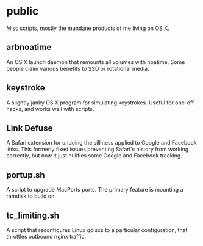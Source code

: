 # public

Misc scripts, mostly the mundane products of me living on OS X.

## arbnoatime

An OS X launch daemon that remounts all volumes with noatime. Some people claim various benefits to SSD or rotational media.

## keystroke

A slightly janky OS X program for simulating keystrokes. Useful for one-off hacks, and works well with scripts.

## Link Defuse

A Safari extension for undoing the silliness applied to Google and Facebook links. This formerly fixed issues preventing Safari's history from working correctly, but now it just nullfies some Google and Facebook tracking.

## portup.sh

A script to upgrade MacPorts ports. The primary feature is mounting a ramdisk to build on.

## tc_limiting.sh

A script that reconfigures Linux qdiscs to a particular configuration, that throttles outbound nginx traffic.